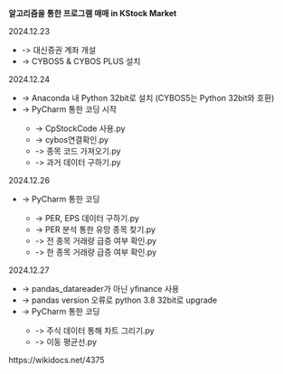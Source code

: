 <b>알고리즘을 통한 프로그램 매매 in KStock Market</b>

2024.12.23 <br/>
<ul>
  <li>-> 대신증권 계좌 개설</li>
  <li>-> CYBOS5 & CYBOS PLUS 설치</li>
  </li>
</ul>

2024.12.24 <br/>
<ul>
  <li>-> Anaconda 내 Python 32bit로 설치 (CYBOS5는 Python 32bit와 호환)</li>
  <li>-> PyCharm 통한 코딩 시작</li>
  <ul>
      <li>-> CpStockCode 사용.py</li>
      <li>-> cybos연결확인.py</li>
      <li>-> 종목 코드 가져오기.py</li>
      <li>-> 과거 데이터 구하기.py</li>
    </ul>
  </li>
</ul>

2024.12.26 <br/>
<ul>
  <li>-> PyCharm 통한 코딩</li>
  <ul>
      <li>-> PER, EPS 데이터 구하기.py</li>
      <li>-> PER 분석 통한 유망 종목 찾기.py</li>
      <li>-> 전 종목 거래량 급증 여부 확인.py</li>
      <li>-> 한 종목 거래량 급증 여부 확인.py</li>
    </ul>
  </li>
</ul>

2024.12.27 <br/>
<ul>
  <li>-> pandas_datareader가 아닌 yfinance 사용</li>
  <li>-> pandas version 오류로 python 3.8 32bit로 upgrade</li>
  <li>-> PyCharm 통한 코딩</li>
  <ul>
      <li>-> 주식 데이터 통해 차트 그리기.py</li>
      <li>-> 이동 평균선.py</li>
    </ul>
  </li>
</ul>
https://wikidocs.net/4375
